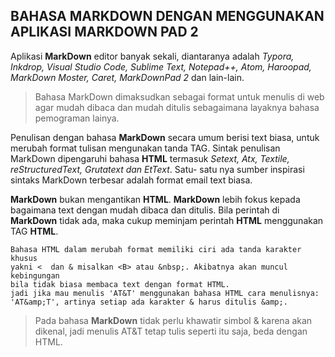

## BAHASA MARKDOWN DENGAN MENGGUNAKAN APLIKASI MARKDOWN PAD 2 ##

Aplikasi **MarkDown** editor banyak sekali, diantaranya adalah *Typora, Inkdrop, Visual Studio Code, Sublime Text, Notepad++, Atom, Haroopad, MarkDown Moster, Caret, MarkDownPad 2* dan lain-lain.

> Bahasa MarkDown dimaksudkan sebagai format untuk menulis di web agar mudah dibaca dan mudah ditulis sebagaimana layaknya bahasa pemograman lainya.

Penulisan dengan bahasa **MarkDown** secara umum berisi text biasa, untuk merubah format tulisan mengunakan tanda TAG. Sintak penulisan MarkDown dipengaruhi bahasa **HTML** termasuk *Setext, Atx, Textile, reStructuredText, Grutatext dan EtText*. Satu- satu nya sumber inspirasi sintaks MarkDown terbesar adalah format email text biasa.

**MarkDown** bukan mengantikan **HTML**. **MarkDown** lebih fokus kepada bagaimana text dengan mudah dibaca dan ditulis. Bila perintah di **MarkDown** tidak ada, maka cukup meminjam perintah **HTML** menggunakan TAG **HTML**.

	Bahasa HTML dalam merubah format memiliki ciri ada tanda karakter khusus
	yakni <  dan & misalkan <B> atau &nbsp;. Akibatnya akan muncul kebingungan
	bila tidak biasa membaca text dengan format HTML.
	jadi jika mau menulis 'AT&T' menggunakan bahasa HTML cara menulisnya:
	'AT&amp;T', artinya setiap ada karakter & harus ditulis &amp;.

>    Pada bahasa **MarkDown** tidak perlu khawatir simbol & karena akan dikenal, jadi menulis AT&T tetap tulis seperti itu saja, beda dengan HTML.

